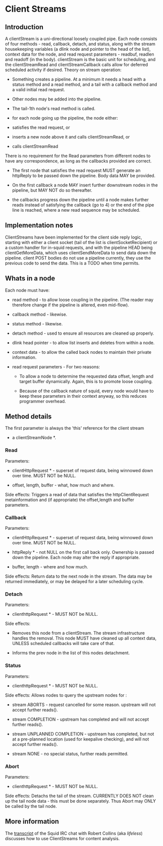 # Client Streams

## Introduction

A clientStream is a uni-directional loosely coupled pipe. Each node
consists of four methods - read, callback, detach, and status, along
with the stream housekeeping variables (a dlink node and pointer to the
head of the list), context data for the node, and read request
parameters - readbuf, readlen and readoff (in the body). clientStream is
the basic unit for scheduling, and the clientStreamRead and
clientStreamCallback calls allow for deferred scheduled activity if
desired. Theory on stream operation:

  - Something creates a pipeline. At a minimum it needs a head with a
    status method and a read method, and a tail with a callback method
    and a valid initial read request.

  - Other nodes may be added into the pipeline.

  - The tail-1th node's read method is called.

  - for each node going up the pipeline, the node either:

  - satisfies the read request, or

  - inserts a new node above it and calls clientStreamRead, or

  - calls clientStreamRead

There is no requirement for the Read parameters from different nodes to
have any correspondence, as long as the callbacks provided are correct.

  - The first node that satisfies the read request MUST generate an
    httpReply to be passed down the pipeline. Body data MAY be provided.

  - On the first callback a node MAY insert further downstream nodes in
    the pipeline, but MAY NOT do so thereafter.

  - the callbacks progress down the pipeline until a node makes further
    reads instead of satisfying the callback (go to 4) or the end of the
    pipe line is reached, where a new read sequence may be scheduled.

## Implementation notes

ClientStreams have been implemented for the client side reply logic,
starting with either a client socket (tail of the list is
clientSocketRecipient) or a custom handler for in-squid requests, and
with the pipeline HEAD being clientGetMoreData, which uses
clientSendMoreData to send data down the pipeline. client POST bodies do
not use a pipeline currently, they use the previous code to send the
data. This is a TODO when time permits.

## Whats in a node

Each node must have:

  - read method - to allow loose coupling in the pipeline. (The reader
    may therefore change if the pipeline is altered, even mid-flow).

  - callback method - likewise.

  - status method - likewise.

  - detach method - used to ensure all resources are cleaned up
    properly.

  - dlink head pointer - to allow list inserts and deletes from within a
    node.

  - context data - to allow the called back nodes to maintain their
    private information.

  - read request parameters - For two reasons:
    
      - To allow a node to determine the requested data offset, length
        and target buffer dynamically. Again, this is to promote loose
        coupling.
    
      - Because of the callback nature of squid, every node would have
        to keep these parameters in their context anyway, so this
        reduces programmer overhead.

## Method details

The first parameter is always the 'this' reference for the client stream
- a clientStreamNode \*.

### Read

Parameters:

  - clientHttpRequest \* - superset of request data, being winnowed down
    over time. MUST NOT be NULL.

  - offset, length, buffer - what, how much and where.

Side effects: Triggers a read of data that satisfies the
httpClientRequest metainformation and (if appropriate) the offset,length
and buffer parameters.

### Callback

Parameters:

  - clientHttpRequest \* - superset of request data, being winnowed down
    over time. MUST NOT be NULL.

  - httpReply \* - not NULL on the first call back only. Ownership is
    passed down the pipeline. Each node may alter the reply if
    appropriate.

  - buffer, length - where and how much.

Side effects: Return data to the next node in the stream. The data may
be returned immediately, or may be delayed for a later scheduling cycle.

### Detach

Parameters:

  - clienthttpRequest \* - MUST NOT be NULL.

Side effects:

  - Removes this node from a clientStream. The stream infrastructure
    handles the removal. This node MUST have cleaned up all context
    data, UNLESS scheduled callbacks will take care of that.

  - Informs the prev node in the list of this nodes detachment.

### Status

Parameters:

  - clienthttpRequest \* - MUST NOT be NULL.

Side effects: Allows nodes to query the upstream nodes for :

  - stream ABORTS - request cancelled for some reason. upstream will not
    accept further reads().

  - stream COMPLETION - upstream has completed and will not accept
    further reads().

  - stream UNPLANNED COMPLETION - upstream has completed, but not at a
    pre-planned location (used for keepalive checking), and will not
    accept further reads().

  - stream NONE - no special status, further reads permitted.

### Abort

Parameters:

  - clienthttpRequest \* - MUST NOT be NULL.

Side effects: Detachs the tail of the stream. CURRENTLY DOES NOT clean
up the tail node data - this must be done separately. Thus Abort may
ONLY be called by the tail node.

## More information

The
[transcript](/ClientStreams#)
of the Squid IRC chat with Robert Collins (aka *lifeless*) discusses how
to use ClientStreams for content analysis.
